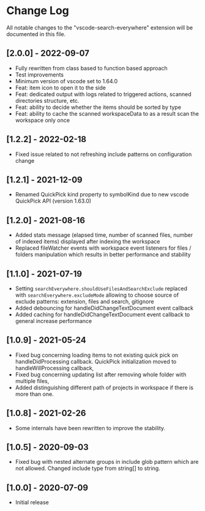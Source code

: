 # Change Log

All notable changes to the "vscode-search-everywhere" extension will be documented in this file.

## [2.0.0] - 2022-09-07
- Fully rewritten from class based to function based approach
- Test improvements
- Minimum version of vscode set to 1.64.0
- Feat: item icon to open it to the side
- Feat: dedicated output with logs related to triggered actions, scanned directories structure, etc.
- Feat: ability to decide whether the items should be sorted by type
- Feat: ability to cache the scanned workspaceData to as a result scan the workspace only once

## [1.2.2] - 2022-02-18
- Fixed issue related to not refreshing include patterns on configuration change

## [1.2.1] - 2021-12-09
- Renamed QuickPick kind property to symbolKind due to new vscode QuickPick API (version 1.63.0)
## [1.2.0] - 2021-08-16
- Added stats message (elapsed time, number of scanned files, number of indexed items) displayed after indexing the workspace
- Replaced fileWatcher events with workspace event listeners for files / folders manipulation which results in better performance and stability
## [1.1.0] - 2021-07-19
- Setting `searchEverywhere.shouldUseFilesAndSearchExclude` replaced with `searchEverywhere.excludeMode` allowing to choose source of exclude patterns: extension, files and search, gitignore
- Added debouncing for handleDidChangeTextDocument event callback
- Added caching for handleDidChangeTextDocument event callback to general increase performance
## [1.0.9] - 2021-05-24
- Fixed bug concerning loading items to not existing quick pick on handleDidProcessing callback. QuickPick initialization moved to handleWillProcessing callback,
- Fixed bug concerning updating list after removing whole folder with multiple files,
- Added distinguishing different path of projects in workspace if there is more than one.

## [1.0.8] - 2021-02-26
- Some internals have been rewritten to improve the stability.

## [1.0.5] - 2020-09-03
- Fixed bug with nested alternate groups in include glob pattern which are not allowed. Changed include type from string[] to string.

## [1.0.0] - 2020-07-09
- Initial release
